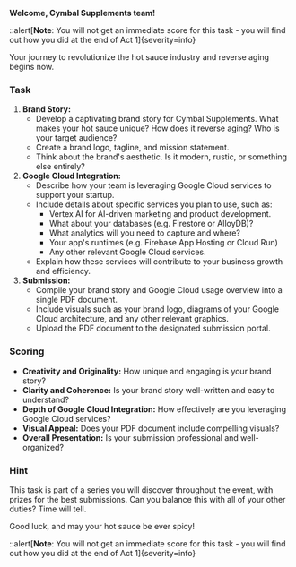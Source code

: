 **Welcome, Cymbal Supplements team!**

::alert[**Note**: You will not get an immediate score for this task - you will find out how you did at the end of Act 1]{severity=info}

Your journey to revolutionize the hot sauce industry and reverse aging begins now.

### Task

1. **Brand Story:**
   - Develop a captivating brand story for Cymbal Supplements. What makes your hot sauce unique? How does it reverse aging? Who is your target audience?
   - Create a brand logo, tagline, and mission statement.
   - Think about the brand's aesthetic. Is it modern, rustic, or something else entirely?
2. **Google Cloud Integration:**
   - Describe how your team is leveraging Google Cloud services to support your startup.
   - Include details about specific services you plan to use, such as:
     - Vertex AI for AI-driven marketing and product development.
     - What about your databases (e.g. Firestore or AlloyDB)?
     - What analytics will you need to capture and where?
     - Your app's runtimes (e.g. Firebase App Hosting or Cloud Run)
     - Any other relevant Google Cloud services.
   - Explain how these services will contribute to your business growth and efficiency.
3. **Submission:**
   - Compile your brand story and Google Cloud usage overview into a single PDF document.
   - Include visuals such as your brand logo, diagrams of your Google Cloud architecture, and any other relevant graphics.
   - Upload the PDF document to the designated submission portal.

### Scoring

- **Creativity and Originality:** How unique and engaging is your brand story?
- **Clarity and Coherence:** Is your brand story well-written and easy to understand?
- **Depth of Google Cloud Integration:** How effectively are you leveraging Google Cloud services?
- **Visual Appeal:** Does your PDF document include compelling visuals?
- **Overall Presentation:** Is your submission professional and well-organized?

### Hint

This task is part of a series you will discover throughout the event, with prizes for the best submissions. Can you balance this with all of your other duties? Time will tell.

Good luck, and may your hot sauce be ever spicy!

::alert[**Note**: You will not get an immediate score for this task - you will find out how you did at the end of Act 1]{severity=info}
